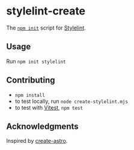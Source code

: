 # stylelint-create

The [`npm init`](https://docs.npmjs.com/cli/v9/commands/npm-init) script for [Stylelint](https://github.com/stylelint/stylelint).

## Usage

Run `npm init stylelint`

## Contributing

- `npm install`
- to test locally, run `node create-stylelint.mjs`
- to test with [Vitest](https://vitest.dev/), `npm test`

## Acknowledgments

Inspired by [create-astro](https://github.com/withastro/astro/blob/main/packages/create-astro).
